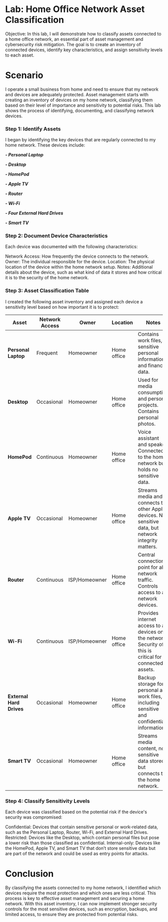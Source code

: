 # Lab: Home Office Network Asset Classification
Objective:
In this lab, I will demonstrate how to classify assets connected to a home office network, an essential part of asset management and cybersecurity risk mitigation. The goal is to create an inventory of connected devices, identify key characteristics, and assign sensitivity levels to each asset.

# Scenario
I operate a small business from home and need to ensure that my network and devices are adequately protected. Asset management starts with creating an inventory of devices on my home network, classifying them based on their level of importance and sensitivity to potential risks. This lab shows the process of identifying, documenting, and classifying network devices.

### Step 1: Identify Assets
I began by identifying the key devices that are regularly connected to my home network. These devices include:

***- Personal Laptop***

***- Desktop***

***- HomePod***

***- Apple TV***

***- Router***

***- Wi-Fi***

***- Four External Hard Drives***

***- Smart TV***

### Step 2: Document Device Characteristics
Each device was documented with the following characteristics:

Network Access: How frequently the device connects to the network.
Owner: The individual responsible for the device.
Location: The physical location of the device within the home network setup.
Notes: Additional details about the device, such as what kind of data it stores and how critical it is to the security of the home network.

### Step 3: Asset Classification Table

I created the following asset inventory and assigned each device a sensitivity level based on how important it is to protect:

| **Asset**              | **Network Access** | **Owner**       | **Location**          | **Notes**                                                                                                   | **Sensitivity**   |
|------------------------|--------------------|-----------------|-----------------------|-------------------------------------------------------------------------------------------------------------|-------------------|
| **Personal Laptop**     | Frequent           | Homeowner       | Home office           | Contains work files, sensitive personal information, and financial data.                                     | Confidential      |
| **Desktop**             | Occasional         | Homeowner       | Home office           | Used for media consumption and personal projects. Contains personal photos.                                  | Restricted        |
| **HomePod**             | Continuous         | Homeowner       | Home office   | Voice assistant and speaker. Connected to the home network but holds no sensitive data.                       | Internal-only     |
| **Apple TV**            | Occasional         | Homeowner       | Home office          | Streams media and connects to other Apple devices. No sensitive data, but network integrity matters.          | Internal-only     |
| **Router**              | Continuous         | ISP/Homeowner   | Home office           | Central connection point for all network traffic. Controls access to all network devices.                     | Confidential      |
| **Wi-Fi**               | Continuous         | ISP/Homeowner   | Home office           | Provides internet access to all devices on the network. Security of this is critical for all connected assets.| Confidential      |
| **External Hard Drives**| Occasional         | Homeowner       | Home office           | Backup storage for personal and work files, including sensitive and confidential information.                 | Confidential      |
| **Smart TV**            | Occasional         | Homeowner       | Home office           | Streams media content, no sensitive data stored, but connects to the home network.                            | Internal-only     |

### Step 4: Classify Sensitivity Levels
Each device was classified based on the potential risk if the device's security was compromised:

Confidential: Devices that contain sensitive personal or work-related data, such as the Personal Laptop, Router, Wi-Fi, and External Hard Drives.
Restricted: Devices like the Desktop, which contain personal files but pose a lower risk than those classified as confidential.
Internal-only: Devices like the HomePod, Apple TV, and Smart TV that don’t store sensitive data but are part of the network and could be used as entry points for attacks.

# Conclusion
By classifying the assets connected to my home network, I identified which devices require the most protection and which ones are less critical. This process is key to effective asset management and securing a home network. With this asset inventory, I can now implement stronger security controls for the most sensitive devices, such as encryption, backups, and limited access, to ensure they are protected from potential risks.


